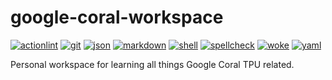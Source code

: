 # google-coral-workspace

[![actionlint](https://github.com/vpayno/google-coral-workspace/actions/workflows/gh-actions.yaml/badge.svg?branch=main)](https://github.com/vpayno/google-coral-workspace/actions/workflows/gh-actions.yaml)
[![git](https://github.com/vpayno/google-coral-workspace/actions/workflows/git.yaml/badge.svg?branch=main)](https://github.com/vpayno/google-coral-workspace/actions/workflows/git.yaml)
[![json](https://github.com/vpayno/google-coral-workspace/actions/workflows/json.yaml/badge.svg?branch=main)](https://github.com/vpayno/google-coral-workspace/actions/workflows/json.yaml)
[![markdown](https://github.com/vpayno/google-coral-workspace/actions/workflows/markdown.yaml/badge.svg?branch=main)](https://github.com/vpayno/google-coral-workspace/actions/workflows/markdown.yaml)
[![shell](https://github.com/vpayno/google-coral-workspace/actions/workflows/shell.yaml/badge.svg?branch=main)](https://github.com/vpayno/google-coral-workspace/actions/workflows/shell.yaml)
[![spellcheck](https://github.com/vpayno/google-coral-workspace/actions/workflows/spellcheck.yaml/badge.svg?branch=main)](https://github.com/vpayno/google-coral-workspace/actions/workflows/spellcheck.yaml)
[![woke](https://github.com/vpayno/google-coral-workspace/actions/workflows/woke.yaml/badge.svg?branch=main)](https://github.com/vpayno/google-coral-workspace/actions/workflows/woke.yaml)
[![yaml](https://github.com/vpayno/google-coral-workspace/actions/workflows/yaml.yaml/badge.svg?branch=main)](https://github.com/vpayno/google-coral-workspace/actions/workflows/yaml.yaml)

Personal workspace for learning all things Google Coral TPU related.
